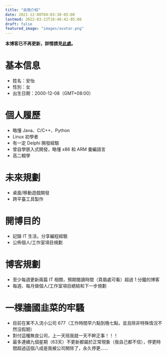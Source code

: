 ```yaml
---
title: "自我介紹"
date: 2021-12-08T04:03:38-05:00
lastmod: 2022-03-22T10:48:42-05:00
draft: false
featured_image: "images/avatar.png"
---
```


**本博客已不再更新，詳情請見[此處](https://anyicomplex.github.io/zh-hant/posts/farewell-forever/)。**

# 基本信息
* 姓名：安怡
* 性別：女
* 出生日期：2000-12-08（GMT+08:00）

# 個人履歷
* 略懂 Java、C/C++、Python
* Linux 初學者
* 有一定 Delphi 開發經驗
* 曾自學嵌入式開發，略懂 x86 和 ARM 彙編語言
* 高二輟學

# 未來規劃
* 桌面/移動遊戲開發
* 跨平臺工具製作

# 開博目的
* 記錄 IT 生活，分享編程經驗
* 公佈個人/工作室項目規劃

# 博客規劃
* 至少每週更新兩篇 IT 相關，預期閱讀時間（頁眉處可看）超過 1 分鐘的博客
* 每週、每月做個人/工作室項目總結和下一步規劃

# 一棵牆國韭菜的牢騷
* 目前在某不入流小公司 677（工作時間早六點到晚七點，並且除非特殊情況不然沒假期）
* 對付這種無良公司，上一天班我就一天不幹正事！！！
* 最多連續九個星期（63天）不更新都屬於正常現象（我自己都不信），停更時間超過這個八成是我被公司開除了，永久停更......
